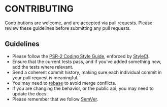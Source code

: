 CONTRIBUTING
============


Contributions are welcome, and are accepted via pull requests. Please review these guidelines before submitting any pull requests.


## Guidelines

* Please follow the [PSR-2 Coding Style Guide](http://www.php-fig.org/psr/psr-2/), enforced by [StyleCI](https://styleci.io/).
* Ensure that the current tests pass, and if you've added something new, add the tests where relevant.
* Send a coherent commit history, making sure each individual commit in your pull request is meaningful.
* You may need to [rebase](https://git-scm.com/book/en/v2/Git-Branching-Rebasing) to avoid merge conflicts.
* If you are changing the behavior, or the public api, you may need to update the docs.
* Please remember that we follow [SemVer](http://semver.org/).
